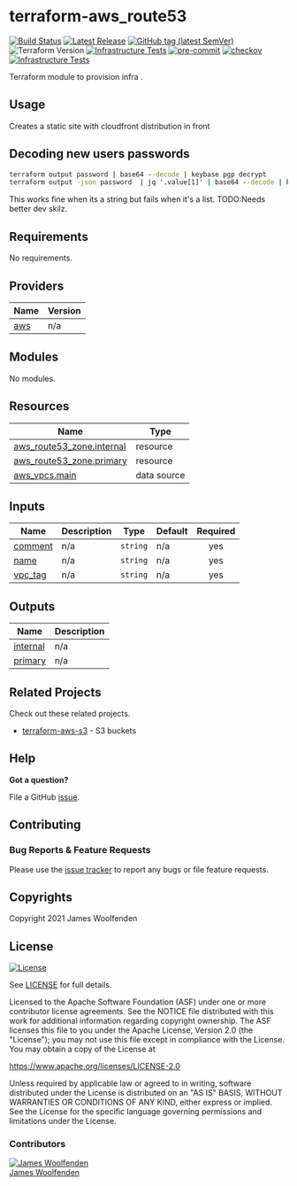 # terraform-aws_route53

[![Build Status](https://github.com/JamesWoolfenden/terraform-aws_route53/workflows/Verify%20and%20Bump/badge.svg?branch=master)](https://github.com/JamesWoolfenden/terraform-aws_route53)
[![Latest Release](https://img.shields.io/github/release/JamesWoolfenden/terraform-aws_route53.svg)](https://github.com/JamesWoolfenden/terraform-aws_route53/releases/latest)
[![GitHub tag (latest SemVer)](https://img.shields.io/github/tag/JamesWoolfenden/terraform-aws_route53.svg?label=latest)](https://github.com/JamesWoolfenden/terraform-aws_route53/releases/latest)
![Terraform Version](https://img.shields.io/badge/tf-%3E%3D0.14.0-blue.svg)
[![Infrastructure Tests](https://www.bridgecrew.cloud/badges/github/JamesWoolfenden/terraform-aws_route53/cis_aws)](https://www.bridgecrew.cloud/link/badge?vcs=github&fullRepo=JamesWoolfenden%2Fterraform-aws_route53&benchmark=CIS+AWS+V1.2)
[![pre-commit](https://img.shields.io/badge/pre--commit-enabled-brightgreen?logo=pre-commit&logoColor=white)](https://github.com/pre-commit/pre-commit)
[![checkov](https://img.shields.io/badge/checkov-verified-brightgreen)](https://www.checkov.io/)
[![Infrastructure Tests](https://www.bridgecrew.cloud/badges/github/jameswoolfenden/terraform-aws_route53/general)](https://www.bridgecrew.cloud/link/badge?vcs=github&fullRepo=JamesWoolfenden%2Fterraform-aws_route53&benchmark=INFRASTRUCTURE+SECURITY)

Terraform module to provision infra .

## Usage

Creates a static site with cloudfront distribution in front

## Decoding new users passwords

```cmd
terraform output password | base64 --decode | keybase pgp decrypt
terraform output -json password  | jq '.value[1]' | base64 --decode | keybase pgp
```

This works fine when its a string but fails when it's a list. TODO:Needs better dev skilz.

<!-- BEGINNING OF PRE-COMMIT-TERRAFORM DOCS HOOK -->
## Requirements

No requirements.

## Providers

| Name | Version |
|------|---------|
| <a name="provider_aws"></a> [aws](#provider\_aws) | n/a |

## Modules

No modules.

## Resources

| Name | Type |
|------|------|
| [aws_route53_zone.internal](https://registry.terraform.io/providers/hashicorp/aws/latest/docs/resources/route53_zone) | resource |
| [aws_route53_zone.primary](https://registry.terraform.io/providers/hashicorp/aws/latest/docs/resources/route53_zone) | resource |
| [aws_vpcs.main](https://registry.terraform.io/providers/hashicorp/aws/latest/docs/data-sources/vpcs) | data source |

## Inputs

| Name | Description | Type | Default | Required |
|------|-------------|------|---------|:--------:|
| <a name="input_comment"></a> [comment](#input\_comment) | n/a | `string` | n/a | yes |
| <a name="input_name"></a> [name](#input\_name) | n/a | `string` | n/a | yes |
| <a name="input_vpc_tag"></a> [vpc\_tag](#input\_vpc\_tag) | n/a | `string` | n/a | yes |

## Outputs

| Name | Description |
|------|-------------|
| <a name="output_internal"></a> [internal](#output\_internal) | n/a |
| <a name="output_primary"></a> [primary](#output\_primary) | n/a |
<!-- END OF PRE-COMMIT-TERRAFORM DOCS HOOK -->

## Related Projects

Check out these related projects.

- [terraform-aws-s3](https://github.com/jameswoolfenden/terraform-aws-s3) - S3 buckets

## Help

**Got a question?**

File a GitHub [issue](https://github.com/JamesWoolfenden/terraform-aws_route53/issues).

## Contributing

### Bug Reports & Feature Requests

Please use the [issue tracker](https://github.com/JamesWoolfenden/terraform-aws_route53/issues) to report any bugs or file feature requests.

## Copyrights

Copyright 2021 James Woolfenden

## License

[![License](https://img.shields.io/badge/License-Apache%202.0-blue.svg)](https://opensource.org/licenses/Apache-2.0)

See [LICENSE](LICENSE) for full details.

Licensed to the Apache Software Foundation (ASF) under one
or more contributor license agreements. See the NOTICE file
distributed with this work for additional information
regarding copyright ownership. The ASF licenses this file
to you under the Apache License, Version 2.0 (the
"License"); you may not use this file except in compliance
with the License. You may obtain a copy of the License at

<https://www.apache.org/licenses/LICENSE-2.0>

Unless required by applicable law or agreed to in writing,
software distributed under the License is distributed on an
"AS IS" BASIS, WITHOUT WARRANTIES OR CONDITIONS OF ANY
KIND, either express or implied. See the License for the
specific language governing permissions and limitations
under the License.

### Contributors

[![James Woolfenden][jameswoolfenden_avatar]][jameswoolfenden_homepage]<br/>[James Woolfenden][jameswoolfenden_homepage]

[jameswoolfenden_homepage]: https://github.com/jameswoolfenden
[jameswoolfenden_avatar]: https://github.com/jameswoolfenden.png?size=150
[github]: https://github.com/jameswoolfenden
[linkedin]: https://www.linkedin.com/in/jameswoolfenden/
[twitter]: https://twitter.com/JimWoolfenden
[share_twitter]: https://twitter.com/intent/tweet/?text=terraform-aws_route53&url=https://github.com/JamesWoolfenden/terraform-aws_route53
[share_linkedin]: https://www.linkedin.com/shareArticle?mini=true&title=terraform-aws_route53&url=https://github.com/JamesWoolfenden/terraform-aws_route53
[share_reddit]: https://reddit.com/submit/?url=https://github.com/JamesWoolfenden/terraform-aws_route53
[share_facebook]: https://facebook.com/sharer/sharer.php?u=https://github.com/JamesWoolfenden/terraform-aws_route53
[share_email]: mailto:?subject=terraform-aws-budget&body=https://github.com/JamesWoolfenden/terraform-aws_route53
